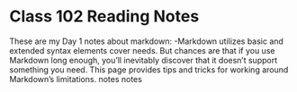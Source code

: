 # Class 102 Reading Notes

These are my Day 1 notes about markdown:
-Markdown utilizes basic and extended syntax elements cover needs. But chances are that if you use Markdown long enough, you’ll inevitably discover that it doesn’t support something you need. This page provides tips and tricks for working around Markdown’s limitations.
notes
notes
